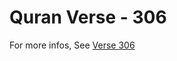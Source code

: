 # Quran Verse - 306 

For more infos, See [Verse 306](https://www.quranbookk.com/quran/search?q=306)